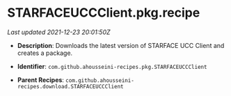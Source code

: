 # STARFACEUCCClient.pkg.recipe

_Last updated 2021-12-23 20:01:50Z_

- **Description**: Downloads the latest version of STARFACE UCC Client and creates a package.

- **Identifier**: `com.github.ahousseini-recipes.pkg.STARFACEUCCClient`

- **Parent Recipes**: `com.github.ahousseini-recipes.download.STARFACEUCCClient`
